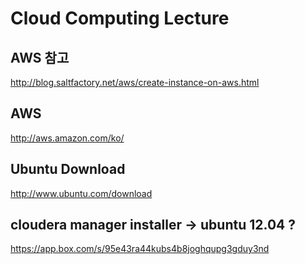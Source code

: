 # Cloud Computing Lecture

## AWS 참고
http://blog.saltfactory.net/aws/create-instance-on-aws.html

## AWS
http://aws.amazon.com/ko/

## Ubuntu Download
http://www.ubuntu.com/download


## cloudera manager installer -> ubuntu 12.04 ?
https://app.box.com/s/95e43ra44kubs4b8joghqupg3gduy3nd
